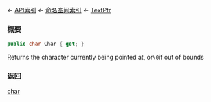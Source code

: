 ← [API索引](Api-Index) ← [命名空间索引](Namespace-Index) ← [TextPtr](VRage.Game.ModAPI.Ingame.Utilities.TextPtr)

### 概要

```csharp
public char Char { get; }
```

Returns the character currently being pointed at, or`\0`if out of bounds

### 返回

[char](https://docs.microsoft.com/en-us/dotnet/api/System.Char?view=netframework-4.6)

